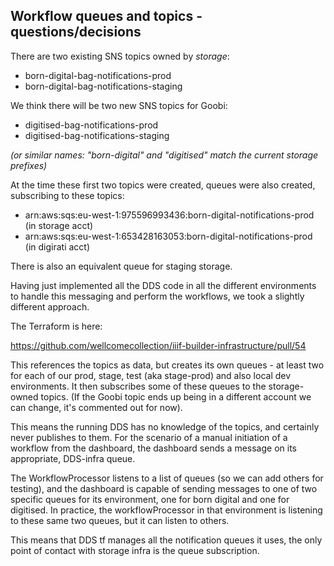## Workflow queues and topics - questions/decisions

There are two existing SNS topics owned by _*storage*_:

- born-digital-bag-notifications-prod
- born-digital-bag-notifications-staging

We think there will be two new SNS topics for Goobi:

- digitised-bag-notifications-prod
- digitised-bag-notifications-staging

_(or similar names: "born-digital" and "digitised" match the current storage prefixes)_

At the time these first two topics were created, queues were also created, subscribing to these topics:

* arn:aws:sqs:eu-west-1:975596993436:born-digital-notifications-prod (in storage acct)
* arn:aws:sqs:eu-west-1:653428163053:born-digital-notifications-prod (in digirati acct)

There is also an equivalent queue for staging storage. 

Having just implemented all the DDS code in all the different environments to handle this messaging and perform the workflows, we took a slightly different approach.

The Terraform is here:

https://github.com/wellcomecollection/iiif-builder-infrastructure/pull/54

This references the topics as data, but creates its own queues - at least two for each of our prod, stage, test (aka stage-prod) and also local dev environments. It then subscribes some of these queues to the storage-owned topics. (If the Goobi topic ends up being in a different account we can change, it's commented out for now).

This means the running DDS has no knowledge of the topics, and certainly never publishes to them. For the scenario of a manual initiation of a workflow from the dashboard, the dashboard sends a message on its appropriate, DDS-infra queue.

The WorkflowProcessor listens to a list of queues (so we can add others for testing), and the dashboard is capable of sending messages to one of two specific queues for its environment, one for born digital and one for digitised. In practice, the workflowProcessor in that environment is listening to these same two queues, but it can listen to others.

This means that DDS tf manages all the notification queues it uses, the only point of contact with storage infra is the queue subscription.
